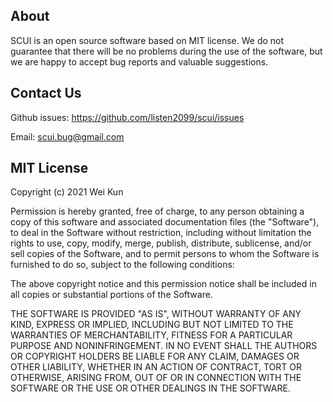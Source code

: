 ## About

SCUI is an open source software based on MIT license.  We do not guarantee that there will be no problems during the use of the software, but we are happy to accept bug reports and valuable suggestions.

## Contact Us

Github issues: https://github.com/listen2099/scui/issues

Email: scui.bug@gmail.com

## MIT License

Copyright (c) 2021 Wei Kun

Permission is hereby granted, free of charge, to any person obtaining a copy
of this software and associated documentation files (the "Software"), to deal
in the Software without restriction, including without limitation the rights
to use, copy, modify, merge, publish, distribute, sublicense, and/or sell
copies of the Software, and to permit persons to whom the Software is
furnished to do so, subject to the following conditions:

The above copyright notice and this permission notice shall be included in all
copies or substantial portions of the Software.

THE SOFTWARE IS PROVIDED "AS IS", WITHOUT WARRANTY OF ANY KIND, EXPRESS OR
IMPLIED, INCLUDING BUT NOT LIMITED TO THE WARRANTIES OF MERCHANTABILITY,
FITNESS FOR A PARTICULAR PURPOSE AND NONINFRINGEMENT. IN NO EVENT SHALL THE
AUTHORS OR COPYRIGHT HOLDERS BE LIABLE FOR ANY CLAIM, DAMAGES OR OTHER
LIABILITY, WHETHER IN AN ACTION OF CONTRACT, TORT OR OTHERWISE, ARISING FROM,
OUT OF OR IN CONNECTION WITH THE SOFTWARE OR THE USE OR OTHER DEALINGS IN THE SOFTWARE.
